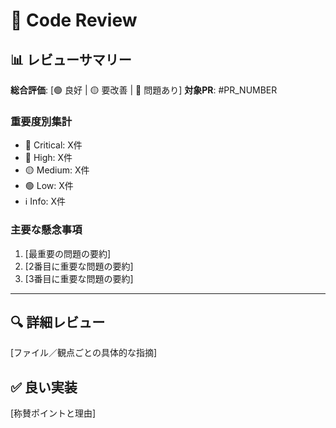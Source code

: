 # 🤖 Code Review

## 📊 レビューサマリー
**総合評価**: [🟢 良好 | 🟡 要改善 | 🔴 問題あり]
**対象PR**: #PR_NUMBER

### 重要度別集計
- 🔴 Critical: X件
- 🔴 High: X件
- 🟡 Medium: X件
- 🟢 Low: X件
- ℹ️ Info: X件

### 主要な懸念事項
1. [最重要の問題の要約]
2. [2番目に重要な問題の要約]
3. [3番目に重要な問題の要約]

---

## 🔍 詳細レビュー
[ファイル／観点ごとの具体的な指摘]

## ✅ 良い実装
[称賛ポイントと理由]
